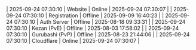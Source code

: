 | 2025-09-24 07:30:10 | Website | Online | 2025-09-24 07:30:07 |
| 2025-09-24 07:30:10 | Registration | Offline | 2025-09-09 16:40:23 |
| 2025-09-24 07:30:10 | Auth Server | Offline | 2025-08-18 09:33:31 |
| 2025-09-24 07:30:10 | Kezan (PvE) | Offline | 2025-08-03 17:58:02 |
| 2025-09-24 07:30:10 | Gurubashi (PvP) | Offline | 2025-08-23 21:44:06 |
| 2025-09-24 07:30:10 | Cloudflare | Online | 2025-09-24 07:30:07 |
